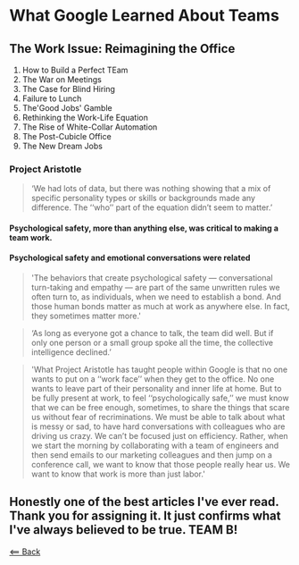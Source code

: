 # What Google Learned About Teams
<!--by Charles Duhigg https://www.nytimes.com/2016/02/28/magazine/what-google-learned-from-its-quest-to-build-the-perfect-team.html -->

## The Work Issue: Reimagining the Office
1. How to Build a Perfect TEam
2. The War on Meetings
3. The Case for Blind Hiring
4. Failure to Lunch
5. The'Good Jobs' Gamble
6. Rethinking the Work-Life Equation
7. The Rise of White-Collar Automation
8. The Post-Cubicle Office
9. The New Dream Jobs

### Project Aristotle
> ‘We had lots of data, but there was nothing showing that a mix of specific personality types or skills or backgrounds made any difference. The ‘‘who’’ part of the equation didn’t seem to matter.’


#### Psychological safety, more than anything else, was critical to making a team work.


#### Psychological safety and emotional conversations were related
> 'The behaviors that create psychological safety — conversational turn-taking and empathy — are part of the same unwritten rules we often turn to, as individuals, when we need to establish a bond. And those human bonds matter as much at work as anywhere else. In fact, they sometimes matter more.'

> ‘As long as everyone got a chance to talk, the team did well. But if only one person or a small group spoke all the time, the collective intelligence declined.’

> 'What Project Aristotle has taught people within Google is that no one wants to put on a ‘‘work face’’ when they get to the office. No one wants to leave part of their personality and inner life at home. But to be fully present at work, to feel ‘‘psychologically safe,’’ we must know that we can be free enough, sometimes, to share the things that scare us without fear of recriminations. We must be able to talk about what is messy or sad, to have hard conversations with colleagues who are driving us crazy. We can’t be focused just on efficiency. Rather, when we start the morning by collaborating with a team of engineers and then send emails to our marketing colleagues and then jump on a conference call, we want to know that those people really hear us. We want to know that work is more than just labor.'

## Honestly one of the best articles I've ever read. Thank you for assigning it. It just confirms what I've always believed to be true. TEAM B!


[<== Back](README.md)